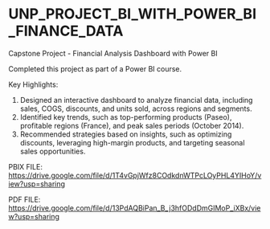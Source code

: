 # UNP_PROJECT_BI_WITH_POWER_BI_FINANCE_DATA

Capstone Project - Financial Analysis Dashboard with Power BI

Completed this project as part of a Power BI course.

Key Highlights:

1. Designed an interactive dashboard to analyze financial data, including sales, COGS, discounts, and units sold, across regions and segments.
2. Identified key trends, such as top-performing products (Paseo), profitable regions (France), and peak sales periods (October 2014).
3. Recommended strategies based on insights, such as optimizing discounts, leveraging high-margin products, and targeting seasonal sales opportunities.

PBIX FILE: https://drive.google.com/file/d/1T4vGpjWfz8COdkdnWTPcLOyPHL4YIHoY/view?usp=sharing

PDF FILE: https://drive.google.com/file/d/13PdAQBiPan_B_j3hfODdDmGIMoP_iXBx/view?usp=sharing
